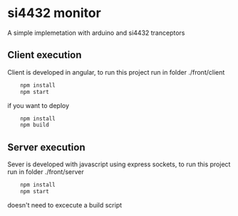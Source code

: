 
# si4432 monitor

A simple implemetation with arduino and si4432 tranceptors


## Client execution

Client is developed in angular, to run this project run in folder ./front/client

```bash
    npm install
    npm start
```
if you want to deploy

```bash
    npm install
    npm build
```


## Server execution

Sever is developed with javascript using express sockets, to run this project run in folder ./front/server

```bash
    npm install
    npm start
```
doesn't need to excecute a build script
